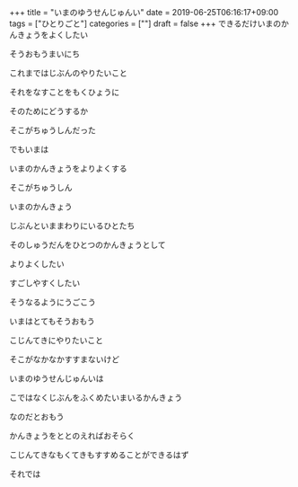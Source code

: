 +++
title = "いまのゆうせんじゅんい"
date = 2019-06-25T06:16:17+09:00
tags = ["ひとりごと"]
categories = [""]
draft = false
+++
できるだけいまのかんきょうをよくしたい

そうおもうまいにち

これまではじぶんのやりたいこと

それをなすことをもくひょうに

そのためにどうするか

そこがちゅうしんだった

でもいまは

いまのかんきょうをよりよくする

そこがちゅうしん

いまのかんきょう

じぶんといままわりにいるひとたち

そのしゅうだんをひとつのかんきょうとして

よりよくしたい

すごしやすくしたい

そうなるようにうごこう

いまはとてもそうおもう

こじんてきにやりたいこと

そこがなかなかすすまないけど

いまのゆうせんじゅんいは

こではなくじぶんをふくめたいまいるかんきょう

なのだとおもう

かんきょうをととのえればおそらく

こじんてきなもくてきもすすめることができるはず

それでは
